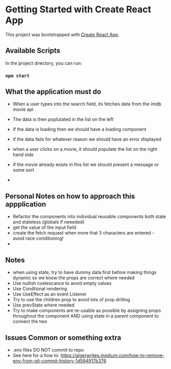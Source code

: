 # Getting Started with Create React App

This project was bootstrapped with [Create React App](https://github.com/facebook/create-react-app).

## Available Scripts

In the project directory, you can run:

### `npm start`



## What the application must do
- When a user types into the search field, its fetches data from the imdb movie api
- The data is then poplutated in the list on the left

- If the data is loading then we should have a loading component
- if the data fails for whatever reason we should have an error displayed

- when a user clicks on a movie, it should populate the list on the right hand side
- if the movie already exists in this list we should present a message or some sort
- 



## Personal Notes on how to approach this appplication
- Refactor the components into individual reusable components both state and stateless (globals if neeeded)
- get the value of the input field
- create the fetch request when more that 3 characters are entered - avoid race conditioning!
- 


## Notes
- when using state, try to have dummy data first before making things dynamic so we know the props are correct where needed
- Use nullish coelescance to avoid empty values
- Use Condtional rendering
- Use UseEffect as an event Listener
- Try to use the children prop to avoid lots of prop drilling
- Use prevState where needed
- Try to make components are re-usable as possible by assigning props throughout the component AND using state in a parent component to connect the two



## Issues Common or something extra
- .env files DO NOT commit to repo
- See here for a how to: https://algerwrites.medium.com/how-to-remove-env-from-git-commit-history-1d594917b376